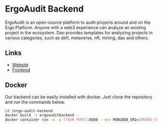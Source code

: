 # ErgoAudit Backend
ErgoAudit is an open-source platform to audit projects around and on the Ergo
Platform. Anyone with a web3 experience can analyze an existing project in the
ecosystem. Dao provides templates for analyzing projects in various categories, 
such as defi, metaverse, nft, mining, dao and others.

## Links
- [Website](https://red-lobster-showcase.link/)
- [Frontend](https://github.com/jlsachse/ergo-audit-frontend)

## Docker

Our backend can be easily installed with docker.
Just clone the repository and run the commands below.

```sh
cd /ergo-audit-backend
docker build -t ergoauditbackend .
docker container run -d -p [YOUR_PORT]:8080 --env MONGODB_URI=[MONGO_CONNECTION_STRING] --env MONGODB_DB=[DATABASE] ergoauditbackend
```